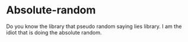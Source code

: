 # Absolute-random
Do you know the library that pseudo random saying lies library. I am the idiot that is doing the absolute random.
